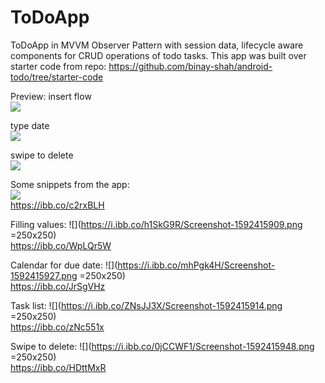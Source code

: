 # ToDoApp

ToDoApp in MVVM Observer Pattern with session data, lifecycle aware components for CRUD operations of todo tasks.
This app was built over starter code from repo: https://github.com/binay-shah/android-todo/tree/starter-code

Preview:
insert flow <br>
![](https://im3.ezgif.com/tmp/ezgif-3-1fa9d17cd801.gif) <br>

type date<br>
![](https://im3.ezgif.com/tmp/ezgif-3-db1e14a730b0.gif) <br>

swipe to delete<br>
![](https://im3.ezgif.com/tmp/ezgif-3-59a1c8ff6f86.gif) <br>

Some snippets from the app: <br>
![](https://i.ibb.co/qmrxS5f/Screenshot-1592415344.png)<!-- .element height="50%" width="50%" --> <br>
https://ibb.co/c2rxBLH <br>

Filling values: 
![](https://i.ibb.co/h1SkG9R/Screenshot-1592415909.png =250x250) <br>
https://ibb.co/WpLQr5W <br>

Calendar for due date: 
![](https://i.ibb.co/mhPgk4H/Screenshot-1592415927.png =250x250) <br>
https://ibb.co/JrSgVHz <br>

Task list: 
![](https://i.ibb.co/ZNsJJ3X/Screenshot-1592415914.png =250x250) <br>
https://ibb.co/zNc551x <br>

Swipe to delete: 
![](https://i.ibb.co/0jCCWF1/Screenshot-1592415948.png =250x250) <br>
https://ibb.co/HDttMxR <br>




